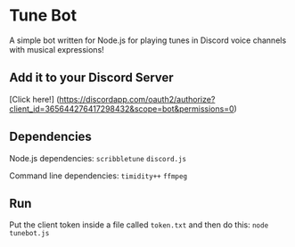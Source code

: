 Tune Bot
========

A simple bot written for Node.js for playing tunes in Discord voice channels with musical expressions!

## Add it to your Discord Server

[Click here!] (https://discordapp.com/oauth2/authorize?client_id=365644276417298432&scope=bot&permissions=0)

## Dependencies

Node.js dependencies:
`scribbletune`
`discord.js`

Command line dependencies:
`timidity++`
`ffmpeg`

## Run

Put the client token inside a file called `token.txt` and then do this:
`node tunebot.js`
